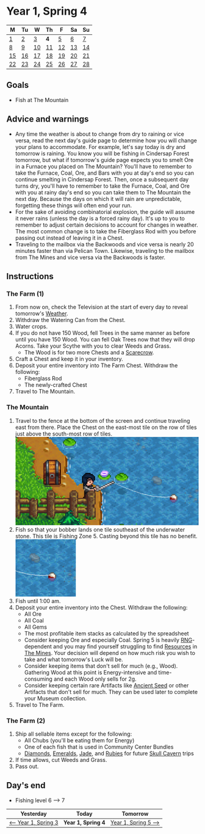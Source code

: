 # Year 1, Spring 4

| M                          | Tu                        | W                         | Th                        | F                         | Sa                        | Su                        |
| -------------------------- | ------------------------- | ------------------------- | ------------------------- |-------------------------- | ------------------------- | ------------------------- |
| [1](year-1-spring-1.md)    | [2](year-1-spring-2.md)   | [3](year-1-spring-3.md)   | **4**                     | [5](year-1-spring-5.md)   | [6](year-1-spring-6.md)   | [7](year-1-spring-7.md)   |
| [8](year-1-spring-8.md)    | [9](year-1-spring-9.md)   | [10](year-1-spring-10.md) | [11](year-1-spring-11.md) | [12](year-1-spring-12.md) | [13](year-1-spring-13.md) | [14](year-1-spring-14.md) |
| [15](year-1-spring-15.md)  | [16](year-1-spring-16.md) | [17](year-1-spring-17.md) | [18](year-1-spring-18.md) | [19](year-1-spring-19.md) | [20](year-1-spring-20.md) | [21](year-1-spring-21.md) |
| [22](year-1-spring-22.md)  | [23](year-1-spring-23.md) | [24](year-1-spring-24.md) | [25](year-1-spring-25.md) | [26](year-1-spring-26.md) | [27](year-1-spring-27.md) | [28](year-1-spring-28.md) |

## Goals

- Fish at The Mountain

## Advice and warnings

- Any time the weather is about to change from dry to raining or vice versa, read the next day's guide page to determine how you will change your plans to accommodate. For example, let's say today is dry and tomorrow is raining. You know you will be fishing in Cindersap Forest tomorrow, but what if tomorrow's guide page expects you to smelt Ore in a Furnace you placed on The Mountain? You'll have to remember to take the Furnace, Coal, Ore, and Bars with you at day's end so you can continue smelting in Cindersap Forest. Then, once a subsequent day turns dry, you'll have to remember to take the Furnace, Coal, and Ore with you at rainy day's end so you can take them to The Mountain the next day. Because the days on which it will rain are unpredictable, forgetting these things will often end your run.
- For the sake of avoiding combinatorial explosion, the guide will assume it never rains (unless the day is a forced rainy day). It's up to you to remember to adjust certain decisions to account for changes in weather. The most common change is to take the Fiberglass Rod with you before passing out instead of leaving it in a Chest.
- Traveling to the mailbox via the Backwoods and vice versa is nearly 20 minutes faster than via Pelican Town. Likewise, traveling to the mailbox from The Mines and vice versa via the Backwoods is faster.

## Instructions

### The Farm (1)

1. From now on, check the Television at the start of every day to reveal tomorrow's [Weather](https://stardewvalleywiki.com/Weather).
2. Withdraw the Watering Can from the Chest.
3. Water crops.
4. If you do not have 150 Wood, fell Trees in the same manner as before until you have 150 Wood. You can fell Oak Trees now that they will drop Acorns. Take your Scythe with you to clear Weeds and Grass.
   - The Wood is for two more Chests and a [Scarecrow](https://stardewvalleywiki.com/Scarecrow).
5. Craft a Chest and keep it in your inventory.
6. Deposit your entire inventory into The Farm Chest. Withdraw the following:
   - Fiberglass Rod
   - The newly-crafted Chest
7. Travel to The Mountain.

### The Mountain

1. Travel to the fence at the bottom of the screen and continue traveling east from there. Place the Chest on the east-most tile on the row of tiles just above the south-most row of tiles.<br />![The Mountain Chest](images/year-1-sprint-4-the-mountain-chest.png)
2. Fish so that your bobber lands one tile southeast of the underwater stone. This tile is Fishing Zone 5. Casting beyond this tile has no benefit.<br />![The Mountain Bobber](images/year-1-sprint-4-the-mountain-bobber.png)
3. Fish until 1:00 am.
4. Deposit your entire inventory into the Chest. Withdraw the following:
   - All Ore
   - All Coal
   - All Gems
   - The most profitable item stacks as calculated by the spreadsheet
   - Consider keeping Ore and especially Coal. Spring 5 is heavily [RNG](https://ggn00b.com/for-noobs/what-is-rng-explained)-dependent and you may find yourself struggling to find [Resources](https://stardewvalleywiki.com/Category:Resources) in [The Mines](https://stardewvalleywiki.com/The_Mines). Your decision will depend on how much risk you wish to take and what tomorrow's Luck will be.
   - Consider keeping items that don't sell for much (e.g., Wood). Gathering Wood at this point is Energy-intensive and time-consuming and each Wood only sells for 2g.
   - Consider keeping certain rare Artifacts like [Ancient Seed](https://stardewvalleywiki.com/Ancient_Seed) or other Artifacts that don't sell for much. They can be used later to complete your Museum collection.
5. Travel to The Farm.

### The Farm (2)

1. Ship all sellable items except for the following:
   - All Chubs (you'll be eating them for Energy)
   - One of each fish that is used in Community Center Bundles
   - [Diamonds](https://stardewvalleywiki.com/Diamond), [Emeralds](https://stardewvalleywiki.com/Emerald), [Jade](https://stardewvalleywiki.com/Jade), and [Rubies](https://stardewvalleywiki.com/Ruby) for future [Skull Cavern](https://stardewvalleywiki.com/Skull_Cavern) trips
2. If time allows, cut Weeds and Grass.
3. Pass out.

## Day's end

- Fishing level 6 ⟶ 7

| Yesterday                                 | Today                 | Tomorrow                                    |
| ----------------------------------------- | --------------------- | ------------------------------------------- |
[⟵ Year 1, Spring 3](year-1-spring-3.md)   | **Year 1, Spring 4**  | [Year 1, Spring 5 ⟶](year-1-spring-5.md)   |
